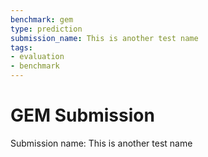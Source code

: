 ```yaml
---
benchmark: gem
type: prediction
submission_name: This is another test name
tags:
- evaluation
- benchmark
---
```

# GEM Submission

Submission name: This is another test name

